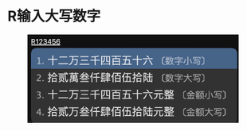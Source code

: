 # R输入大写数字

<figure><img src="../.gitbook/assets/image (1).png" alt=""><figcaption></figcaption></figure>
